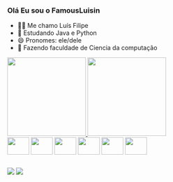 ### Olá Eu sou o FamousLuisin

- 🧑‍🦱 Me chamo Luís Filipe
- 🌱 Estudando Java e Python
- 😄 Pronomes: ele/dele
- 📖 Fazendo faculdade de Ciencia da computação

<div>
  <a href="https://github.com/FamousLuisin">
    <img height="180em" src="https://github-readme-stats.vercel.app/api?username=FamousLuisin&show_icons=true&theme=radical">
  </a>

  <a>
    <img height="180em" src="https://github-readme-stats.vercel.app/api/top-langs/?username=FamousLuisin&theme=radical&size_weight=0.5&count_weight=0.5&hide=jupyter%20notebook&layout=compact&langs_count=5">
  </a>
</div>

<div>
  <img align="center" height="40" width="50" src="https://cdn.jsdelivr.net/gh/devicons/devicon@latest/icons/anaconda/anaconda-original.svg" />
  <img align="center" height="40" width="50" src="https://cdn.jsdelivr.net/gh/devicons/devicon@latest/icons/python/python-original.svg" />
  <img align="center" height="40" width="50" src="https://cdn.jsdelivr.net/gh/devicons/devicon@latest/icons/java/java-original.svg" />
  <img align="center" height="40" width="50" src="https://cdn.jsdelivr.net/gh/devicons/devicon@latest/icons/html5/html5-original.svg" />
  <img align="center" height="40" width="50" src="https://cdn.jsdelivr.net/gh/devicons/devicon@latest/icons/css3/css3-original.svg" />
  <img align="center" height="40" width="50" src="https://cdn.jsdelivr.net/gh/devicons/devicon@latest/icons/javascript/javascript-original.svg" />
</div>

##

<div>
  <a href="https://www.linkedin.com/in/luis-filipe-melo-de-miranda-291a90241/" target="_blank"><img src="https://img.shields.io/badge/LinkedIn-0077B5?style=for-the-badge&logo=linkedin&logoColor=white"></a>
  <a href="mailto:lufizinmelo@gmail.com" target="_blank"><img src="https://img.shields.io/badge/Gmail-D14836?style=for-the-badge&logo=gmail&logoColor=white"></a>
 
</div>
